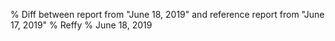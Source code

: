 % Diff between report from "June 18, 2019" and reference report from "June 17, 2019"
% Reffy
% June 18, 2019

